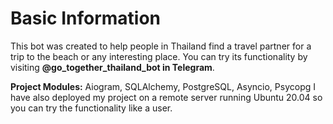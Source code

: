 # Basic Information

This bot was created to help people in Thailand find a travel partner for a trip to the beach or any interesting place. You can try its functionality by visiting  **@go_together_thailand_bot in Telegram**.

**Project Modules:** Aiogram, SQLAlchemy, PostgreSQL, Asyncio, Psycopg
I have also deployed my project on a remote server running Ubuntu 20.04 so you can try the functionality like a user.
